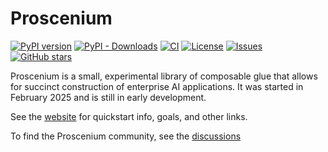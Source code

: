 # Proscenium

[![PyPI version](https://img.shields.io/pypi/v/proscenium.svg)](https://pypi.org/project/proscenium/)
[![PyPI - Downloads](https://img.shields.io/pypi/dm/proscenium)](https://pypi.org/project/proscenium/)
[![CI](https://github.com/The-AI-Alliance/proscenium/actions/workflows/pytest.yml/badge.svg)](https://github.com/The-AI-Alliance/proscenium/actions/workflows/pytest.yml)
[![License](https://img.shields.io/github/license/The-AI-Alliance/proscenium)](https://github.com/The-AI-Alliance/proscenium/tree/main?tab=Apache-2.0-1-ov-file#readme)
[![Issues](https://img.shields.io/github/issues/The-AI-Alliance/proscenium)](https://github.com/The-AI-Alliance/proscenium/issues)
[![GitHub stars](https://img.shields.io/github/stars/The-AI-Alliance/proscenium?style=social)](https://github.com/The-AI-Alliance/proscenium/stargazers)

Proscenium is a small, experimental library of composable glue that allows for succinct construction of enterprise AI applications. It was started in February 2025 and is still in early development.

See the [website](https://the-ai-alliance.github.io/proscenium/) for quickstart info, goals, and other links.

To find the Proscenium community, see the [discussions](https://github.com/The-AI-Alliance/proscenium/discussions)
